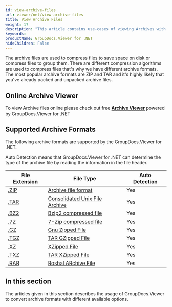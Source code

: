 ```yaml
---
id: view-archive-files
url: viewer/net/view-archive-files
title: View Archive Files
weight: 17
description: "This article contains use-cases of viewing Archives with GroupDocs.Viewer within your .NET applications."
keywords: 
productName: GroupDocs.Viewer for .NET
hideChildren: False
---
```

The archive files are used to compress files to save space on disk or compress files to group them. There are different compression algorithms are used to compress files that's why we have different archive formats. The most popular archive formats are ZIP and TAR and it's highly likely that you've already packed and unpacked archive files.

## Online Archive Viewer

To view Archive files online please check out free **[Archive Viewer](https://products.groupdocs.app/viewer/archive)** powered by GroupDocs.Viewer for .NET

## Supported Archive Formats

The following archive formats are supported by the GroupDocs.Viewer for .NET.

Auto Detection means that GroupDocs.Viewer for .NET can determine the type of the archive file by reading the information in the file header.

| File Extension | File Type | Auto Detection |
| --- | --- | --- |
| [.ZIP](https://wiki.fileformat.com/compression/zip) | [Archive file format](https://wiki.fileformat.com/compression/zip) | Yes |
| [.TAR](https://wiki.fileformat.com/compression/tar) | [Consolidated Unix File Archive](https://wiki.fileformat.com/compression/tar) | Yes |
| [.BZ2](https://wiki.fileformat.com/compression/bz2) | [Bzip2 compressed file](https://wiki.fileformat.com/compression/bz2) | Yes |
| [.7Z](https://wiki.fileformat.com/compression/7z) | [7-Zip compressed file](https://wiki.fileformat.com/compression/7z) | Yes |
| [.GZ](https://wiki.fileformat.com/compression/gz) | [Gnu Zipped File](https://wiki.fileformat.com/compression/gz) | Yes |
| [.TGZ](https://fileinfo.com/extension/tgz) | [TAR GZipped File](https://fileinfo.com/extension/tgz) | Yes |
| [.XZ](https://fileinfo.com/extension/xz) | [XZipped File](https://fileinfo.com/extension/xz) | Yes |
| [.TXZ](https://fileinfo.com/extension/txz) | [TAR XZipped File](https://fileinfo.com/extension/txz) | Yes |
| [.RAR](https://wiki.fileformat.com/compression/rar) | [Roshal ARchive File](https://wiki.fileformat.com/compression/rar) | Yes |

## In this section

The articles given in this section describes the usage of GroupDocs.Viewer to convert archive formats with different available options.

